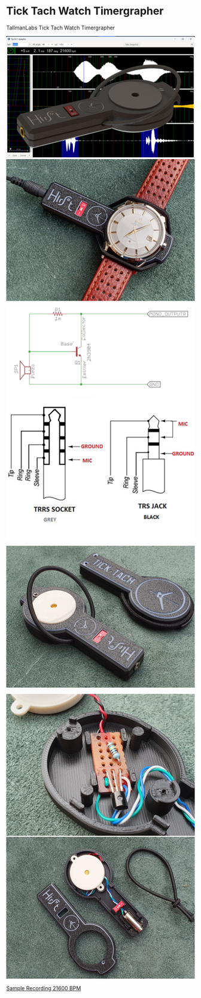 # Tick Tach Watch Timergrapher
TallmanLabs Tick Tach Watch Timergrapher


![](https://github.com/koogar/Tick-Tach-Watch-Timergrapher/blob/main/Images/Tick%20Tach%20Header.jpg)
![](https://github.com/koogar/Tick-Tach-Watch-Timergrapher/blob/main/Images/TML_TickTach_Timergrapher%20(7)%20(Large).jpg)

![](https://github.com/koogar/Tick-Tach-Watch-Timergrapher/blob/main/Images/TickTacho%20PreAmp%20Schematics%20(2).jpg)
![](https://github.com/koogar/Tick-Tach-Watch-Timergrapher/blob/main/Images/TRS.TRRS.JackPinout.jpg)




![](https://github.com/koogar/Tick-Tach-Watch-Timergrapher/blob/main/Images/TML_TickTach_Timergrapher%20(1)%20(Large).jpg)






![](https://github.com/koogar/Tick-Tach-Watch-Timergrapher/blob/main/Images/TML_TickTach_Timergrapher%20(5)%20(Large).jpg)
![](https://github.com/koogar/Tick-Tach-Watch-Timergrapher/blob/main/Images/TML_TickTach_Timergrapher%20(3)%20(Large).jpg)



[Sample Recording 21600 BPM](https://github.com/koogar/Tick-Tach-Watch-Timergrapher/blob/main/Sound%20Samples/Tick_Tach%20Mic%20Test%2021600.Miyota%208215.m4a)

